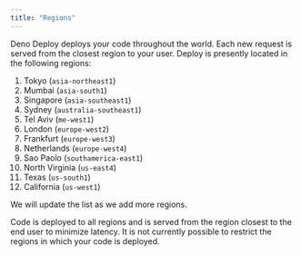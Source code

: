 ```yaml
---
title: "Regions"
---
```


Deno Deploy deploys your code throughout the world. Each new request is served
from the closest region to your user. Deploy is presently located in the
following regions:

1. Tokyo (`asia-northeast1`)
1. Mumbai (`asia-south1`)
1. Singapore (`asia-southeast1`)
1. Sydney (`australia-southeast1`)
1. Tel Aviv (`me-west1`)
1. London (`europe-west2`)
1. Frankfurt (`europe-west3`)
1. Netherlands (`europe-west4`)
1. Sao Paolo (`southamerica-east1`)
1. North Virginia (`us-east4`)
1. Texas (`us-south1`)
1. California (`us-west1`)

We will update the list as we add more regions.

Code is deployed to all regions and is served from the region closest to the end
user to minimize latency. It is not currently possible to restrict the regions
in which your code is deployed.
